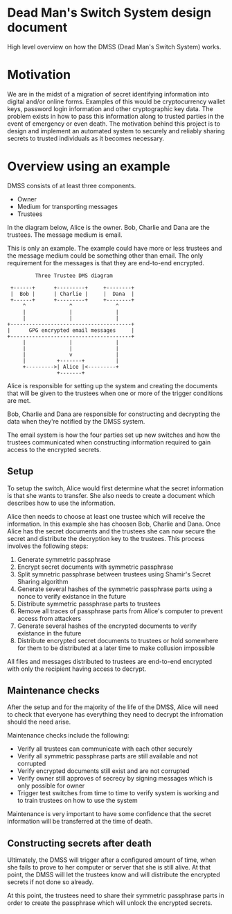 # Dead Man's Switch System design document

High level overview on how the DMSS (Dead Man's Switch System) works.

# Motivation

We are in the midst of a migration of secret identifying information into digital and/or online forms. Examples of this would be cryptocurrency wallet keys, password login information and other cryptographic key data. The problem exists in how to pass this information along to trusted parties in the event of emergency or even death. The motivation behind this project is to design and implement an automated system to securely and reliably sharing secrets to trusted individuals as it becomes necessary.

# Overview using an example

DMSS consists of at least three components.

- Owner
- Medium for transporting messages
- Trustees

In the diagram below, Alice is the owner. Bob, Charlie and Dana are the trustees. The message medium is email.

This is only an example. The example could have more or less trustees and the message medium could be something other than email. The only requirement for the messages is that they are end-to-end encrypted.

```
         Three Trustee DMS diagram

 +------+      +---------+     +--------+
 |  Bob |      | Charlie |     |  Dana  |
 +------+      +---------+     +--------+
     ^              ^              ^
     |              |              |
     |              |              |
+---------------------------------------+
|      GPG encrypted email messages     |
+---------------------------------------+
     |              |              |
     |              |              |
     |              v              |
     |          +-------+          |
     +--------->| Alice |<---------+
                +-------+
```

Alice is responsible for setting up the system and creating the documents that will be given to the trustees when one or more of the trigger conditions are met.

Bob, Charlie and Dana are responsible for constructing and decrypting the data when they're notified by the DMSS system.

The email system is how the four parties set up new switches and how the trustees communicated when constructing information required to gain access to the encrypted secrets.

## Setup

To setup the switch, Alice would first determine what the secret information is that she wants to transfer. She also needs to create a document which describes how to use the information.

Alice then needs to choose at least one trustee which will receive the information. In this example she has choosen Bob, Charlie and Dana. Once Alice has the secret documents and the trustees she can now secure the secret and distribute the decryption key to the trustees. This process involves the following steps:

1. Generate symmetric passphrase
2. Encrypt secret documents with symmetric passphrase
3. Split symnetric passphrase between trustees using Shamir's Secret Sharing algorithm
4. Generate several hashes of the symmetric passphrase parts using a nonce to verify existance in the future
5. Distribute symmetric passphrase parts to trustees
6. Remove all traces of passphrase parts from Alice's computer to prevent access from attackers
7. Generate several hashes of the encrypted documents to verify existance in the future
8. Distribute encrypted secret documents to trustees or hold somewhere for them to be distributed at a later time to make collusion impossible

All files and messages distributed to trustees are end-to-end encrypted with only the recipient having access to decrypt.

## Maintenance checks

After the setup and for the majority of the life of the DMSS, Alice will need to check that everyone has everything they need to decrypt the infromation should the need arise.

Maintenance checks include the following:

- Verify all trustees can communicate with each other securely
- Verify all symmetric passphrase parts are still available and not corrupted
- Verify encrypted documents still exist and are not corrupted
- Verify owner still approves of secrecy by signing messages which is only possible for owner
- Trigger test switches from time to time to verify system is working and to train trustees on how to use the system

Maintenance is very important to have some confidence that the secret information will be transferred at the time of death.

## Constructing secrets after death

Ultimately, the DMSS will trigger after a configured amount of time, when she fails to prove to her computer or server that she is still alive. At that point, the DMSS will let the trustees know and will distribute the encrypted secrets if not done so already.

At this point, the trustees need to share their symmetric passphrase parts in order to create the passphrase which will unlock the encrypted secrets.
